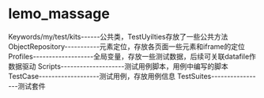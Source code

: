 # lemo_massage

Keywords/my/test/kits------公共类，TestUyilties存放了一些公共方法
ObjectRepository-----------元素定位，存放各页面一些元素和iframe的定位
Profiles-------------------全局变量，存放一些测试数据，后续可关联datafile作数据驱动
Scripts--------------------测试用例脚本，用例中编写的脚本
TestCase-------------------测试用例，存放用例信息
TestSuites-----------------测试套件
